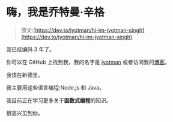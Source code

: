 # 嗨，我是乔特曼·辛格

> 原文:[https://dev.to/jyotman/hi-im-jyotman-singh](https://dev.to/jyotman/hi-im-jyotman-singh)

我已经编码 3 年了。

你可以在 GitHub 上找到我，我的名字是 [jyotman](https://github.com/jyotman) 或者访问我的[博客](http://www.jyotman.xyz)。

我住在新德里。

我主要用这些语言编程:Node.js 和 Java。

我目前正在学习更多关于**函数式编程**的知识。

很高兴见到你。